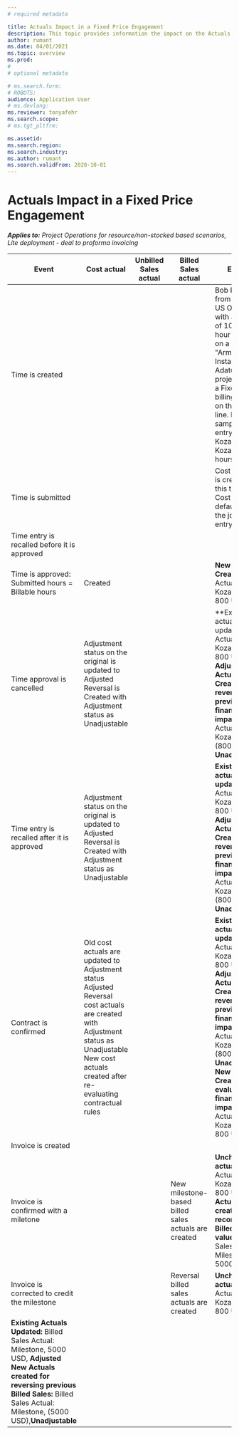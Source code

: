 ```yaml
---
# required metadata

title: Actuals Impact in a Fixed Price Engagement
description: This topic provides information the impact on the Actuals table at various events during the lifecylce of a Fixed Price engagement in Microsoft Dynamics 365 Project Operations.
author: rumant
ms.date: 04/01/2021
ms.topic: overview
ms.prod: 
#
# optional metadata

# ms.search.form: 
# ROBOTS: 
audience: Application User
# ms.devlang: 
ms.reviewer: tonyafehr
ms.search.scope: 
# ms.tgt_pltfrm: 

ms.assetid: 
ms.search.region: 
ms.search.industry: 
ms.author: rumant
ms.search.validFrom: 2020-10-01
---
```


#  Actuals Impact in a Fixed Price Engagement 

_**Applies to:** Project Operations for resource/non-stocked based scenarios, Lite deployment - deal to proforma invoicing_


| **Event** | **Cost actual** | **Unbilled Sales actual** | **Billed Sales actual** | **Example** |
| --- | --- | --- | --- | --- |
| Time is created |   |   |   | Bob Kozack, from Fabrikam US Org Unit with a cost rate of 100 US per hour is working on a project "Arm Installation at Adatum".This project maps to a Fixed price billing method on the contract line. Here's a sample time entry from Bob Kozak: Bob Kozack - 8 hours |
| Time is submitted |   |   |   | Cost journal line is created for this time entry. Cost rate is defaulted on the journal entry |
| Time entry is recalled before it is approved |   |   |   |   |
| Time is approved: Submitted hours = Billable hours | Created |   |   | **New Actuals Created:** Cost Actual: Bob Kozack, 8hrs, 800 USD |
| Time approval is cancelled | Adjustment status on the original is updated to Adjusted Reversal is Created with Adjustment status as Unadjustable |   |   | **Existing actuals updated:**Cost Actual: Bob Kozack, 8hrs, 800 USD, **Adjusted** **New Actuals Created for reversing previous financial impact:** Cost Actual: Bob Kozack, (8hrs), (800 USD), **Unadjustable** |
| Time entry is recalled after it is approved | Adjustment status on the original is updated to Adjusted Reversal is Created with Adjustment status as Unadjustable |   |   | **Existing actuals updated:** Cost Actual: Bob Kozack, 8hrs, 800 USD, **Adjusted** **New Actuals Created for reversing previous financial impact:**  Cost Actual: Bob Kozack, (8hrs), (800 USD), **Unadjustable** |
| Contract is confirmed | Old cost actuals are updated to Adjustment status Adjusted Reversal cost actuals are created with Adjustment status as Unadjustable New cost actuals created after re-evaluating contractual rules |   |   | **Existing actuals updated:** Cost Actual: Bob Kozack, 8hrs, 800 USD, **Adjusted** **New Actuals Created for reversing previous financial impact:**  Cost Actual: Bob Kozack, (8hrs), (800 USD), **Unadjustable** **New Actuals Created for re-evaluated financial impact** Cost Actual: Bob Kozack, 8hrs, 800 USD |
| Invoice is created | |   |   |   |
| Invoice is confirmed with a miletone |   |   | New milestone-based billed sales actuals are created | **Unchanged actuals:** Cost Actual: Bob Kozack, 8hrs, 800 USD **New Actuals created for recording Billed Sales values:** Billed Sales Actual: Milestone, 5000 USD |
| Invoice is corrected to credit the milestone |   |   | Reversal billed sales actuals are created | **Unchanged actuals:** Cost Actual: Bob Kozack, 8hrs, 800 USD
 **Existing Actuals Updated:** Billed Sales Actual: Milestone, 5000 USD, **Adjusted** **New Actuals created for reversing previous Billed Sales:** Billed Sales Actual: Milestone, (5000 USD),**Unadjustable** |
